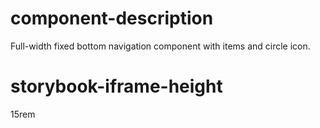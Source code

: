 # component-description
Full-width fixed bottom navigation component with items and circle icon.

# storybook-iframe-height
15rem